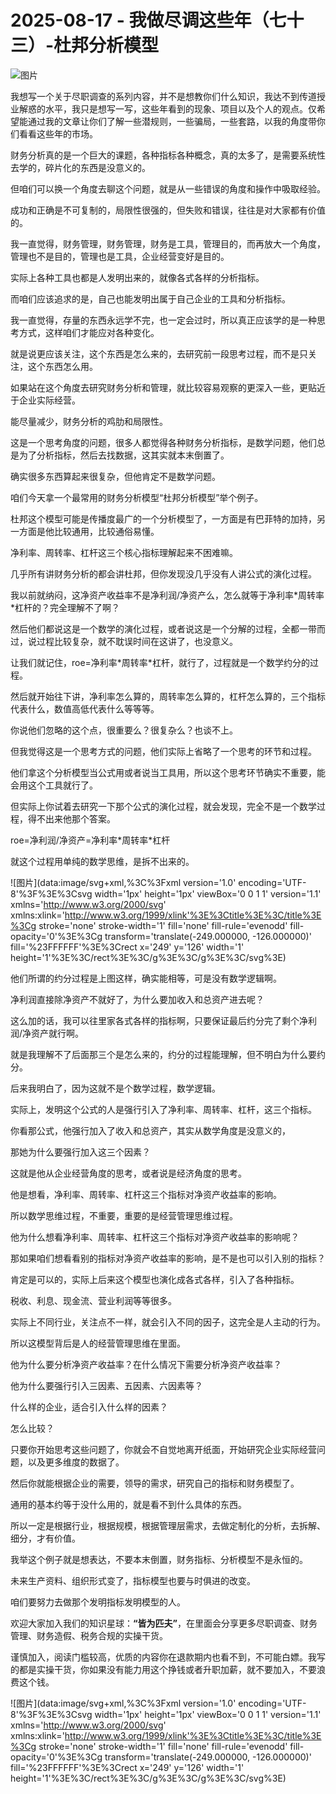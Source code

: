 # 2025-08-17 - 我做尽调这些年（七十三）-杜邦分析模型

![图片](https://mmbiz.qpic.cn/mmbiz_jpg/JTrAVGgvYRFLWes9pnezwLhpXib10Deh3zM1uu7eHGPp0HR8Y6KjCibUicqbSlS6vQhqqLEQgYPiaw8DNtx7Xd1Szw/640?wx_fmt=jpeg&from=appmsg&tp=webp&wxfrom=5&wx_lazy=1)

我想写一个关于尽职调查的系列内容，并不是想教你们什么知识，我达不到传道授业解惑的水平，我只是想写一写，这些年看到的现象、项目以及个人的观点。仅希望能通过我的文章让你们了解一些潜规则，一些骗局，一些套路，以我的角度带你们看看这些年的市场。

财务分析真的是一个巨大的课题，各种指标各种概念，真的太多了，是需要系统性去学的，碎片化的东西是没意义的。

但咱们可以换一个角度去聊这个问题，就是从一些错误的角度和操作中吸取经验。

成功和正确是不可复制的，局限性很强的，但失败和错误，往往是对大家都有价值的。

我一直觉得，财务管理，财务管理，财务是工具，管理目的，而再放大一个角度，管理也不是目的，管理也是工具，企业经营变好是目的。

实际上各种工具也都是人发明出来的，就像各式各样的分析指标。

而咱们应该追求的是，自己也能发明出属于自己企业的工具和分析指标。

我一直觉得，存量的东西永远学不完，也一定会过时，所以真正应该学的是一种思考方式，这样咱们才能应对各种变化。

就是说更应该关注，这个东西是怎么来的，去研究前一段思考过程，而不是只关注，这个东西怎么用。

如果站在这个角度去研究财务分析和管理，就比较容易观察的更深入一些，更贴近于企业实际经营。

能尽量减少，财务分析的鸡肋和局限性。

这是一个思考角度的问题，很多人都觉得各种财务分析指标，是数学问题，他们总是为了分析指标，然后去找数据，这其实就本末倒置了。

确实很多东西算起来很复杂，但他肯定不是数学问题。

咱们今天拿一个最常用的财务分析模型“杜邦分析模型”举个例子。

杜邦这个模型可能是传播度最广的一个分析模型了，一方面是有巴菲特的加持，另一方面是他比较通用，比较通俗易懂。

净利率、周转率、杠杆这三个核心指标理解起来不困难嘛。

几乎所有讲财务分析的都会讲杜邦，但你发现没几乎没有人讲公式的演化过程。

我以前就纳闷，这净资产收益率不是净利润/净资产么，怎么就等于净利率\*周转率\*杠杆的？完全理解不了啊？

然后他们都说这是一个数学的演化过程，或者说这是一个分解的过程，全都一带而过，说过程比较复杂，就不耽误时间在这讲了，也没意义。

让我们就记住，roe=净利率\*周转率\*杠杆，就行了，过程就是一个数学约分的过程。

然后就开始往下讲，净利率怎么算的，周转率怎么算的，杠杆怎么算的，三个指标代表什么，数值高低代表什么等等等。

你说他们忽略的这个点，很重要么？很复杂么？也谈不上。

但我觉得这是一个思考方式的问题，他们实际上省略了一个思考的环节和过程。

他们拿这个分析模型当公式用或者说当工具用，所以这个思考环节确实不重要，能会用这个工具就行了。

但实际上你试着去研究一下那个公式的演化过程，就会发现，完全不是一个数学过程，得不出来他那个答案。

roe=净利润/净资产=净利率\*周转率\*杠杆

就这个过程用单纯的数学思维，是拆不出来的。

![图片](data:image/svg+xml,%3C%3Fxml version='1.0' encoding='UTF-8'%3F%3E%3Csvg width='1px' height='1px' viewBox='0 0 1 1' version='1.1' xmlns='http://www.w3.org/2000/svg' xmlns:xlink='http://www.w3.org/1999/xlink'%3E%3Ctitle%3E%3C/title%3E%3Cg stroke='none' stroke-width='1' fill='none' fill-rule='evenodd' fill-opacity='0'%3E%3Cg transform='translate(-249.000000, -126.000000)' fill='%23FFFFFF'%3E%3Crect x='249' y='126' width='1' height='1'%3E%3C/rect%3E%3C/g%3E%3C/g%3E%3C/svg%3E)

他们所谓的约分过程是上图这样，确实能相等，可是没有数学逻辑啊。

净利润直接除净资产不就好了，为什么要加收入和总资产进去呢？

这么加的话，我可以往里家各式各样的指标啊，只要保证最后约分完了剩个净利润/净资产就行啊。

就是我理解不了后面那三个是怎么来的，约分的过程能理解，但不明白为什么要约分。

后来我明白了，因为这就不是个数学过程，数学逻辑。

实际上，发明这个公式的人是强行引入了净利率、周转率、杠杆，这三个指标。

你看那公式，他强行加入了收入和总资产，其实从数学角度是没意义的，

那她为什么要强行加入这三个因素？

这就是他从企业经营角度的思考，或者说是经济角度的思考。

他是想看，净利率、周转率、杠杆这三个指标对净资产收益率的影响。

所以数学思维过程，不重要，重要的是经营管理思维过程。

他为什么想看净利率、周转率、杠杆这三个指标对净资产收益率的影响呢？

那如果咱们想看看别的指标对净资产收益率的影响，是不是也可以引入别的指标？

肯定是可以的，实际上后来这个模型也演化成各式各样，引入了各种指标。

税收、利息、现金流、营业利润等等很多。

实际上不同行业，关注点不一样，就会引入不同的因子，这完全是人主动的行为。

所以这模型背后是人的经营管理思维在里面。

他为什么要分析净资产收益率？在什么情况下需要分析净资产收益率？

他为什么要强行引入三因素、五因素、六因素等？

什么样的企业，适合引入什么样的因素？

怎么比较？

只要你开始思考这些问题了，你就会不自觉地离开纸面，开始研究企业实际经营问题，以及更多维度的数据了。

然后你就能根据企业的需要，领导的需求，研究自己的指标和财务模型了。

通用的基本约等于没什么用的，就是看不到什么具体的东西。

所以一定是根据行业，根据规模，根据管理层需求，去做定制化的分析，去拆解、细分，才有价值。

我举这个例子就是想表达，不要本末倒置，财务指标、分析模型不是永恒的。

未来生产资料、组织形式变了，指标模型也要与时俱进的改变。

咱们要努力去做那个发明指标发明模型的人。

欢迎大家加入我们的知识星球：**“皆为匹夫”**，在里面会分享更多尽职调查、财务管理、财务造假、税务合规的实操干货。

谨慎加入，阅读门槛较高，优质的内容你在退款期内也看不到，不可能白嫖。我写的都是实操干货，你如果没有能力用这个挣钱或者升职加薪，就不要加入，不要浪费这个钱。

![图片](data:image/svg+xml,%3C%3Fxml version='1.0' encoding='UTF-8'%3F%3E%3Csvg width='1px' height='1px' viewBox='0 0 1 1' version='1.1' xmlns='http://www.w3.org/2000/svg' xmlns:xlink='http://www.w3.org/1999/xlink'%3E%3Ctitle%3E%3C/title%3E%3Cg stroke='none' stroke-width='1' fill='none' fill-rule='evenodd' fill-opacity='0'%3E%3Cg transform='translate(-249.000000, -126.000000)' fill='%23FFFFFF'%3E%3Crect x='249' y='126' width='1' height='1'%3E%3C/rect%3E%3C/g%3E%3C/g%3E%3C/svg%3E)